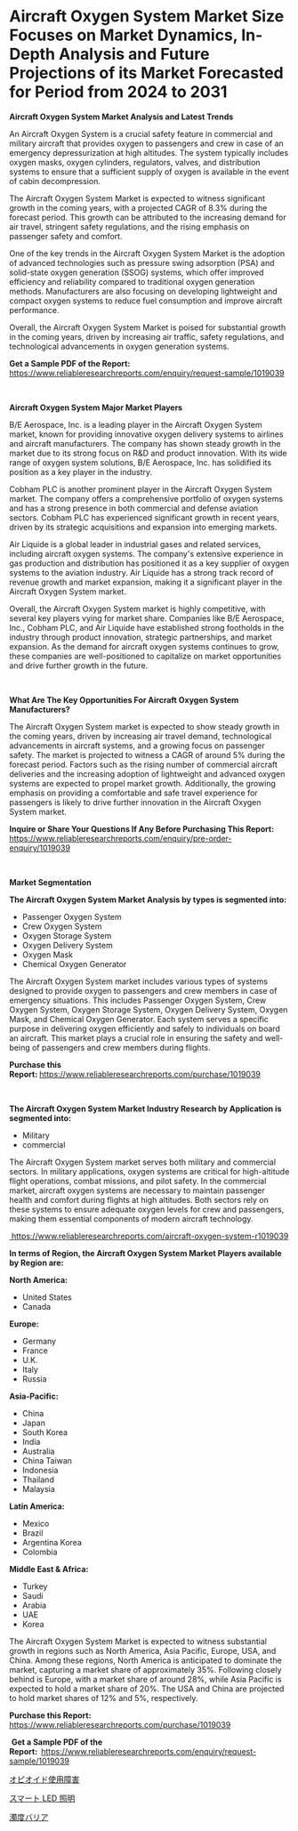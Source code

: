 <p><h1>Aircraft Oxygen System Market Size Focuses on Market Dynamics, In-Depth Analysis and Future Projections of its Market Forecasted for Period from 2024 to 2031</h1></p><p><strong>Aircraft Oxygen System Market Analysis and Latest Trends</strong></p>
<p><p>An Aircraft Oxygen System is a crucial safety feature in commercial and military aircraft that provides oxygen to passengers and crew in case of an emergency depressurization at high altitudes. The system typically includes oxygen masks, oxygen cylinders, regulators, valves, and distribution systems to ensure that a sufficient supply of oxygen is available in the event of cabin decompression.</p><p>The Aircraft Oxygen System Market is expected to witness significant growth in the coming years, with a projected CAGR of 8.3% during the forecast period. This growth can be attributed to the increasing demand for air travel, stringent safety regulations, and the rising emphasis on passenger safety and comfort.</p><p>One of the key trends in the Aircraft Oxygen System Market is the adoption of advanced technologies such as pressure swing adsorption (PSA) and solid-state oxygen generation (SSOG) systems, which offer improved efficiency and reliability compared to traditional oxygen generation methods. Manufacturers are also focusing on developing lightweight and compact oxygen systems to reduce fuel consumption and improve aircraft performance.</p><p>Overall, the Aircraft Oxygen System Market is poised for substantial growth in the coming years, driven by increasing air traffic, safety regulations, and technological advancements in oxygen generation systems.</p></p>
<p><strong>Get a Sample PDF of the Report:&nbsp;</strong> <a href="https://www.reliableresearchreports.com/enquiry/request-sample/1019039">https://www.reliableresearchreports.com/enquiry/request-sample/1019039</a></p>
<p>&nbsp;</p>
<p><strong>Aircraft Oxygen System Major Market Players</strong></p>
<p><p>B/E Aerospace, Inc. is a leading player in the Aircraft Oxygen System market, known for providing innovative oxygen delivery systems to airlines and aircraft manufacturers. The company has shown steady growth in the market due to its strong focus on R&D and product innovation. With its wide range of oxygen system solutions, B/E Aerospace, Inc. has solidified its position as a key player in the industry.</p><p>Cobham PLC is another prominent player in the Aircraft Oxygen System market. The company offers a comprehensive portfolio of oxygen systems and has a strong presence in both commercial and defense aviation sectors. Cobham PLC has experienced significant growth in recent years, driven by its strategic acquisitions and expansion into emerging markets.</p><p>Air Liquide is a global leader in industrial gases and related services, including aircraft oxygen systems. The company's extensive experience in gas production and distribution has positioned it as a key supplier of oxygen systems to the aviation industry. Air Liquide has a strong track record of revenue growth and market expansion, making it a significant player in the Aircraft Oxygen System market.</p><p>Overall, the Aircraft Oxygen System market is highly competitive, with several key players vying for market share. Companies like B/E Aerospace, Inc., Cobham PLC, and Air Liquide have established strong footholds in the industry through product innovation, strategic partnerships, and market expansion. As the demand for aircraft oxygen systems continues to grow, these companies are well-positioned to capitalize on market opportunities and drive further growth in the future.</p></p>
<p>&nbsp;</p>
<p><strong>What Are The Key Opportunities For Aircraft Oxygen System Manufacturers?</strong></p>
<p><p>The Aircraft Oxygen System market is expected to show steady growth in the coming years, driven by increasing air travel demand, technological advancements in aircraft systems, and a growing focus on passenger safety. The market is projected to witness a CAGR of around 5% during the forecast period. Factors such as the rising number of commercial aircraft deliveries and the increasing adoption of lightweight and advanced oxygen systems are expected to propel market growth. Additionally, the growing emphasis on providing a comfortable and safe travel experience for passengers is likely to drive further innovation in the Aircraft Oxygen System market.</p></p>
<p><strong>Inquire or Share Your Questions If Any Before Purchasing This Report:</strong> <a href="https://www.reliableresearchreports.com/enquiry/pre-order-enquiry/1019039">https://www.reliableresearchreports.com/enquiry/pre-order-enquiry/1019039</a></p>
<p>&nbsp;</p>
<p><strong>Market Segmentation</strong></p>
<p><strong>The Aircraft Oxygen System Market Analysis by types is segmented into:</strong></p>
<p><ul><li>Passenger Oxygen System</li><li>Crew Oxygen System</li><li>Oxygen Storage System</li><li>Oxygen Delivery System</li><li>Oxygen Mask</li><li>Chemical Oxygen Generator</li></ul></p>
<p><p>The Aircraft Oxygen System market includes various types of systems designed to provide oxygen to passengers and crew members in case of emergency situations. This includes Passenger Oxygen System, Crew Oxygen System, Oxygen Storage System, Oxygen Delivery System, Oxygen Mask, and Chemical Oxygen Generator. Each system serves a specific purpose in delivering oxygen efficiently and safely to individuals on board an aircraft. This market plays a crucial role in ensuring the safety and well-being of passengers and crew members during flights.</p></p>
<p><strong>Purchase this Report:&nbsp;</strong><a href="https://www.reliableresearchreports.com/purchase/1019039">https://www.reliableresearchreports.com/purchase/1019039</a></p>
<p>&nbsp;</p>
<p><strong>The Aircraft Oxygen System Market Industry Research by Application is segmented into:</strong></p>
<p><ul><li>Military</li><li>commercial</li></ul></p>
<p><p>The Aircraft Oxygen System market serves both military and commercial sectors. In military applications, oxygen systems are critical for high-altitude flight operations, combat missions, and pilot safety. In the commercial market, aircraft oxygen systems are necessary to maintain passenger health and comfort during flights at high altitudes. Both sectors rely on these systems to ensure adequate oxygen levels for crew and passengers, making them essential components of modern aircraft technology.</p></p>
<p><a href="https://www.reliableresearchreports.com/aircraft-oxygen-system-r1019039">&nbsp;https://www.reliableresearchreports.com/aircraft-oxygen-system-r1019039</a></p>
<p><strong>In terms of Region, the Aircraft Oxygen System Market Players available by Region are:</strong></p>
<p>
    <p> <strong> North America: </strong>
        <ul>
            <li>United States</li>
            <li>Canada</li>
        </ul>
        </p> 
    <p> <strong> Europe: </strong>
        <ul>
            <li>Germany</li>
            <li>France</li>
            <li>U.K.</li>
            <li>Italy</li>
            <li>Russia</li>
        </ul>
        </p> 
    <p> <strong> Asia-Pacific: </strong>
        <ul>
            <li>China</li>
            <li>Japan</li>
            <li>South Korea</li>
            <li>India</li>
            <li>Australia</li>
            <li>China Taiwan</li>
            <li>Indonesia</li>
            <li>Thailand</li>
            <li>Malaysia</li>
        </ul>
        </p> 
    <p> <strong> Latin America: </strong>
        <ul>
            <li>Mexico</li>
            <li>Brazil</li>
            <li>Argentina Korea</li>
            <li>Colombia</li>
        </ul>
        </p> 
    <p> <strong> Middle East & Africa: </strong>
        <ul>
            <li>Turkey</li>
            <li>Saudi</li>
            <li>Arabia</li>
            <li>UAE</li>
            <li>Korea</li>
        </ul>
    </p>
    </p>
<p><p>The Aircraft Oxygen System Market is expected to witness substantial growth in regions such as North America, Asia Pacific, Europe, USA, and China. Among these regions, North America is anticipated to dominate the market, capturing a market share of approximately 35%. Following closely behind is Europe, with a market share of around 28%, while Asia Pacific is expected to hold a market share of 20%. The USA and China are projected to hold market shares of 12% and 5%, respectively.</p></p>
<p><strong>Purchase this Report: </strong><a href="https://www.reliableresearchreports.com/purchase/1019039">https://www.reliableresearchreports.com/purchase/1019039</a></p>
<p>&nbsp;<strong>Get a Sample PDF of the Report:&nbsp;&nbsp;</strong><a href="https://www.reliableresearchreports.com/enquiry/request-sample/1019039">https://www.reliableresearchreports.com/enquiry/request-sample/1019039</a></p>
<p><strong></strong></p>
<p><p><a href="https://github.com/xnljig2898992/Market-Research-Report-List-1/blob/main/753475426487.md">オピオイド使用障害</a></p><p><a href="https://github.com/adcxff01450218/Market-Research-Report-List-1/blob/main/618558226488.md">スマート LED 照明</a></p><p><a href="https://github.com/ReyesKohler20231/Market-Research-Report-List-1/blob/main/592102526486.md">濁度バリア</a></p></p>